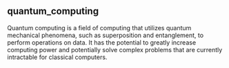## quantum_computing
Quantum computing is a field of computing that utilizes quantum mechanical phenomena, such as superposition and entanglement, to perform operations on data. It has the potential to greatly increase computing power and potentially solve complex problems that are currently intractable for classical computers.

